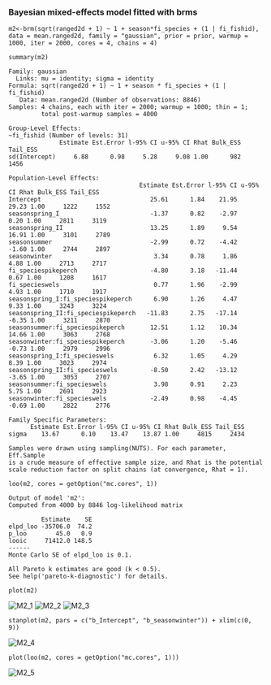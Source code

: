 ### Bayesian mixed-effects model fitted with brms 

`m2<-brm(sqrt(ranged2d + 1) ~ 1 + season*fi_species + (1 | fi_fishid), data = mean.ranged2d, family = "gaussian", prior = prior, warmup = 1000, iter = 2000, cores = 4, chains = 4)`

`summary(m2)`

```
Family: gaussian 
  Links: mu = identity; sigma = identity 
Formula: sqrt(ranged2d + 1) ~ 1 + season * fi_species + (1 | fi_fishid) 
   Data: mean.ranged2d (Number of observations: 8846) 
Samples: 4 chains, each with iter = 2000; warmup = 1000; thin = 1;
         total post-warmup samples = 4000

Group-Level Effects: 
~fi_fishid (Number of levels: 31) 
              Estimate Est.Error l-95% CI u-95% CI Rhat Bulk_ESS Tail_ESS
sd(Intercept)     6.88      0.98     5.28     9.08 1.00      982     1456

Population-Level Effects: 
                                    Estimate Est.Error l-95% CI u-95% CI Rhat Bulk_ESS Tail_ESS
Intercept                              25.61      1.84    21.95    29.23 1.00     1222     1552
seasonspring_I                         -1.37      0.82    -2.97     0.20 1.00     2811     3119
seasonspring_II                        13.25      1.89     9.54    16.91 1.00     3101     2789
seasonsummer                           -2.99      0.72    -4.42    -1.60 1.00     2744     2897
seasonwinter                            3.34      0.78     1.86     4.88 1.00     2713     2717
fi_speciespikeperch                    -4.80      3.18   -11.44     0.67 1.00     1208     1617
fi_specieswels                          0.77      1.96    -2.99     4.93 1.00     1710     1917
seasonspring_I:fi_speciespikeperch      6.90      1.26     4.47     9.33 1.00     3243     3224
seasonspring_II:fi_speciespikeperch   -11.83      2.75   -17.14    -6.35 1.00     3211     2870
seasonsummer:fi_speciespikeperch       12.51      1.12    10.34    14.66 1.00     3063     2768
seasonwinter:fi_speciespikeperch       -3.06      1.20    -5.46    -0.73 1.00     2979     2996
seasonspring_I:fi_specieswels           6.32      1.05     4.29     8.39 1.00     3023     2974
seasonspring_II:fi_specieswels         -8.50      2.42   -13.12    -3.65 1.00     3053     2707
seasonsummer:fi_specieswels             3.98      0.91     2.23     5.75 1.00     2691     2923
seasonwinter:fi_specieswels            -2.49      0.98    -4.45    -0.69 1.00     2822     2776

Family Specific Parameters: 
      Estimate Est.Error l-95% CI u-95% CI Rhat Bulk_ESS Tail_ESS
sigma    13.67      0.10    13.47    13.87 1.00     4815     2434

Samples were drawn using sampling(NUTS). For each parameter, Eff.Sample 
is a crude measure of effective sample size, and Rhat is the potential 
scale reduction factor on split chains (at convergence, Rhat = 1).
```


`loo(m2, cores = getOption("mc.cores", 1))`

```
Output of model 'm2':
Computed from 4000 by 8846 log-likelihood matrix

         Estimate    SE
elpd_loo -35706.0  74.2
p_loo        45.0   0.9
looic     71412.0 148.5
------
Monte Carlo SE of elpd_loo is 0.1.

All Pareto k estimates are good (k < 0.5).
See help('pareto-k-diagnostic') for details.
```

`plot(m2)`

![M2_1](/Plots/M2_1.png "M2_1")
![M2_2](/Plots/M2_2.png "M2_2")
![M2_3](/Plots/M2_3.png "M2_3")

`stanplot(m2, pars = c("b_Intercept", "b_seasonwinter")) + xlim(c(0, 9))`

![M2_4](/Plots/M2_4.png "M2_4")

`plot(loo(m2, cores = getOption("mc.cores", 1)))`

![M2_5](/Plots/M2_5.png "M2_5")



